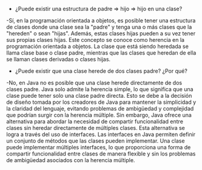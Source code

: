 - ¿Puede existir una estructura de padre => hijo => hijo en una clase?
  
-Sí, en la programación orientada a objetos, es posible tener una estructura de clases donde una clase sea la "padre" y tenga una o más clases que la "hereden" o sean "hijas". Además, estas clases hijas pueden a su vez tener sus propias clases hijas.
Este concepto se conoce como herencia en la programación orientada a objetos. La clase que está siendo heredada se llama clase base o clase padre, mientras que las clases que heredan de ella se llaman clases derivadas o clases hijas.

- ¿Puede existir que una clase herede de dos clases padre? ¿Por qué?

-No, en Java no es posible que una clase herede directamente de dos clases padre. Java solo admite la herencia simple, lo que significa que una clase puede tener solo una clase padre directa. Esto se debe a la decisión de diseño tomada por los creadores de Java para mantener la simplicidad y la claridad del lenguaje, evitando problemas de ambigüedad y complejidad que podrían surgir con la herencia múltiple.
Sin embargo, Java ofrece una alternativa para abordar la necesidad de compartir funcionalidad entre clases sin heredar directamente de múltiples clases. Esta alternativa se logra a través del uso de interfaces.
Las interfaces en Java permiten definir un conjunto de métodos que las clases pueden implementar. Una clase puede implementar múltiples interfaces, lo que proporciona una forma de compartir funcionalidad entre clases de manera flexible y sin los problemas de ambigüedad asociados con la herencia múltiple.
